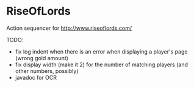 RiseOfLords
===========

Action sequencer for http://www.riseoflords.com/

TODO:
- fix log indent when there is an error when displaying a player's page (wrong gold amount)
- fix display width (make it 2) for the number of matching players (and other numbers, possibly)
- javadoc for OCR
